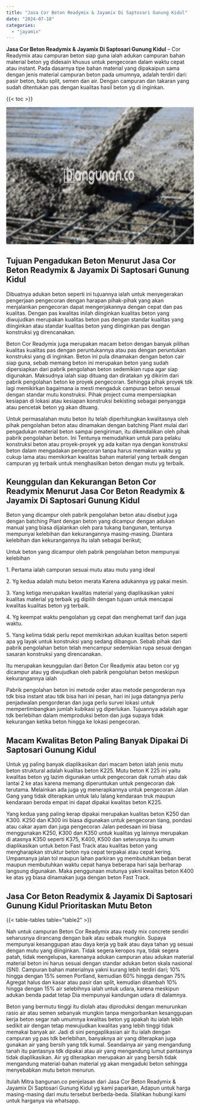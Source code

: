 ```yaml
---
title: "Jasa Cor Beton Readymix & Jayamix Di Saptosari Gunung Kidul"
date: "2024-07-18"
categories: 
  - "jayamix"
---
```


**Jasa Cor Beton Readymix & Jayamix Di Saptosari Gunung Kidul** – Cor Readymix atau campuran beton siap guna ialah adukan campuran bahan material beton yg didesain khusus untuk pengecoran dalam waktu cepat atau instant. Pada dasarnya tipe bahan material yang dipakaipun sama dengan jenis material campuran beton pada umumnya, adalah terdiri dari: pasir beton, batu split, semen dan air. Dengan campuran dan takaran yang sudah ditentukan pas dengan kualitas hasil beton yg di inginkan.

{{< toc >}}

![Jasa Cor Beton Readymix & Jayamix Di Saptosari Gunung Kidul](/images/jasa-cor-readymix-06.png)

## Tujuan Pengadukan Beton Menurut Jasa Cor Beton Readymix & Jayamix Di Saptosari Gunung Kidul

Dibuatnya adukan beton seperti ini tujuannya ialah untuk menyegerakan pengerjaan pengecoran dengan harapan pihak-pihak yang akan menjalankan pengecoran dapat mengerjakannya dengan cepat dan pas kualitas. Dengan pas kwalitas inilah diinginkan kualitas beton yang diwujudkan merupakan kualitas beton pas dengan standar kualitas yang diinginkan atau standar kualitas beton yang diinginkan pas dengan konstruksi yg direncanakan.

Beton Cor Readymix juga merupakan macam beton dengan banyak pilihan kualitas kualitas pas dengan peruntukannya atau pas dengan peruntukan konstruksi yang di inginkan. Beton ini pula dinamakan dengan beton cair siap guna, sebab memang beton ini merupakan beton yang sudah dipersiapkan dari pabrik pengolahan beton sedemikian rupa agar siap digunakan. Maksudnya ialah siap dituang dan diratakan yg dikirim dari pabrik pengolahan beton ke proyek pengecoran. Sehingga pihak proyek tdk lagi memikirkan bagaimana ia mesti mengaduk campuran beton sesuai dengan standar mutu konstruksi. Pihak project cuma mempersiapkan kesiapan di lokasi atau kesiapan konstruksi bekisting sebagai penyangga atau pencetak beton yg akan dituang.

Untuk permasalahan mutu beton itu telah diperhitungkan kwalitasnya oleh pihak pengolahan beton atau dinamakan dengan batching Plant mulai dari pengadukan material beton sampai pengiriman, itu dikendalikan oleh pihak pabrik pengolahan beton. Ini Tentunya memudahkan untuk para pelaku konstruksi beton atau proyek-proyek yg ada kaitan nya dengan konstruksi beton dalam mengadakan pengecoran tanpa harus memakan waktu yg cukup lama atau memikirkan kwalitas bahan material yang terbaik dengan campuran yg terbaik untuk menghasilkan beton dengan mutu yg terbaik.

## Keunggulan dan Kekurangan Beton Cor Readymix Menurut Jasa Cor Beton Readymix & Jayamix Di Saptosari Gunung Kidul

Beton yang dicampur oleh pabrik pengolahan beton atau disebut juga dengan batching Plant dengan beton yang dicampur dengan adukan manual yang biasa dijalankan oleh para tukang bangunan, tentunya mempunyai kelebihan dan kekurangannya masing-masing. Diantara kelebihan dan kekurangannya Itu ialah sebagai berikut;

Untuk beton yang dicampur oleh pabrik pengolahan beton mempunyai kelebihan

1\. Pertama ialah campuran sesuai mutu atau mutu yang ideal

2\. Yg kedua adalah mutu beton merata Karena adukannya yg pakai mesin.

3\. Yang ketiga merupakan kwalitas material yang diaplikasikan yakni kualitas material yg terbaik yg dipilih dengan tujuan untuk mencapai kwalitas kualitas beton yg terbaik.

4\. Yg keempat waktu pengolahan yg cepat dan menghemat tarif dan juga waktu.

5\. Yang kelima tidak perlu repot memikirkan adukan kualitas beton seperti apa yg layak untuk konstruksi yang sedang dibangun. Sebab pihak dari pabrik pengolahan beton telah mencampur sedemikian rupa sesuai dengan sasaran konstruksi yang direncanakan.

Itu merupakan keunggulan dari Beton Cor Readymix atau beton cor yg dicampur atau yg diwujudkan oleh pabrik pengolahan beton meskipun kekurangannya ialah

Pabrik pengolahan beton ini metode order atau metode pengorderan nya tdk bisa instant atau tdk bisa hari ini pesan, hari ini juga datangnya perlu penjadwalan pengorderan dan juga perlu survei lokasi untuk mempertimbangkan jumlah kubikasi yg diperlukan. Tujuannya adalah agar tdk berlebihan dalam memproduksi beton dan juga supaya tidak kekurangan ketika beton hingga ke lokasi pengecoran.

## Macam Kwalitas Beton Paling Banyak Dipakai Di Saptosari Gunung Kidul

Untuk yg paling banyak diaplikasikan dari macam beton ialah jenis mutu beton struktural adalah kualitas beton K225. Mutu beton K 225 ini yaitu kwalitas beton yg lazim digunakan untuk pengecoran dak rumah atau dak lantai 2 ke atas karena memang diperuntukan untuk pengecoran dak terutama. Melainkan ada juga yg menerapkannya untuk pengecoran Jalan Gang yang tidak diterapkan untuk lalu lalang kendaraan truk maupun kendaraan beroda empat ini dapat dipakai kwalitas beton K225.

Yang kedua yang paling kerap dipakai merupakan kualitas beton K250 dan K300. K250 dan K300 ini biasa digunakan untuk pengecoran tiang, pondasi atau cakar ayam dan juga pengecoran Jalan pedesaan ini biasa menggunakan K250, K300 dan K350 untuk kualitas yg lainnya merupakan di atasnya K350 seperti K375, K400, K500 dan seterusnya itu umum diaplikasikan untuk beton Fast Track atau kualitas beton yang mengharapkan struktur beton nya cepat terpakai atau cepat kering. Umpamanya jalan tol maupun lahan parkiran yg membutuhkan beban berat maupun membutuhkan waktu cepat hanya beberapa hari saja berharap langsung digunakan. Maka penggunaan mutunya yakni kwalitas beton K400 ke atas yg biasa dinamakan juga dengan beton Fast Track.

## Jasa Cor Beton Readymix & Jayamix Di Saptosari Gunung Kidul Prioritaskan Mutu Beton

{{< table-tables table="table2" >}}

Nah untuk campuran Beton Cor Readymix atau ready mix concrete sendiri seharusnya dirancang dengan baik atau sebaik mungkin. Supaya mempunyai kesanggupan atau daya kerja yg baik atau daya tahan yg sesuai dengan mutu yang diinginkan. Tidak segera keropos nya, tidak segera patah, tidak mengelupas, karenanya adukan campuran atau adukan material material beton ini harus sesuai dengan standar adukan beton skala nasional (SNI). Campuran bahan materialnya yakni kurang lebih terdiri dari; 10% hingga dengan 15% semen Portland, kemudian 60% hingga dengan 75% Agregat halus dan kasar atau pasir dan split, kemudian ditambah 10% hingga dengan 15% air selebihnya ialah untuk udara, karena meskipun adukan benda padat tetap Dia mempunyai kandungan udara di dalamnya.

Beton yang bermutu tinggi itu diolah atau diproduksi dengan menurunkan rasio air atau semen sebanyak mungkin tanpa mengorbankan kesanggupan kerja beton segar nah umumnya kwalitas beton yg apakah itu ialah lebih sedikit air dengan tetap mewujudkan kwalitas yang lebih tinggi tidak memakai banyak air. Jadi di sini pengaplikasian air Itu ialah dengan campuran yg pas tdk berlebihan, banyaknya air yang diterapkan juga gunakan air yang bersih yang tdk kumal. Seandainya air yang mengandung tanah itu pantasnya tdk dipakai atau air yang mengandung lumut pantasnya tidak diaplikasikan. Air yg diterapkan merupakan air yang bersih tidak mengandung material-bahan material yg akan mengaduki beton sehingga menyebabkan mutu beton menurun.

Itulah Mitra bangunan.co penjelasan dari Jasa Cor Beton Readymix & Jayamix Di Saptosari Gunung Kidul yg kami paparkan, Adapun untuk harga masing-masing dari mutu tersebut berbeda-beda. Silahkan hubungi kami untuk harganya via whatsapp.
